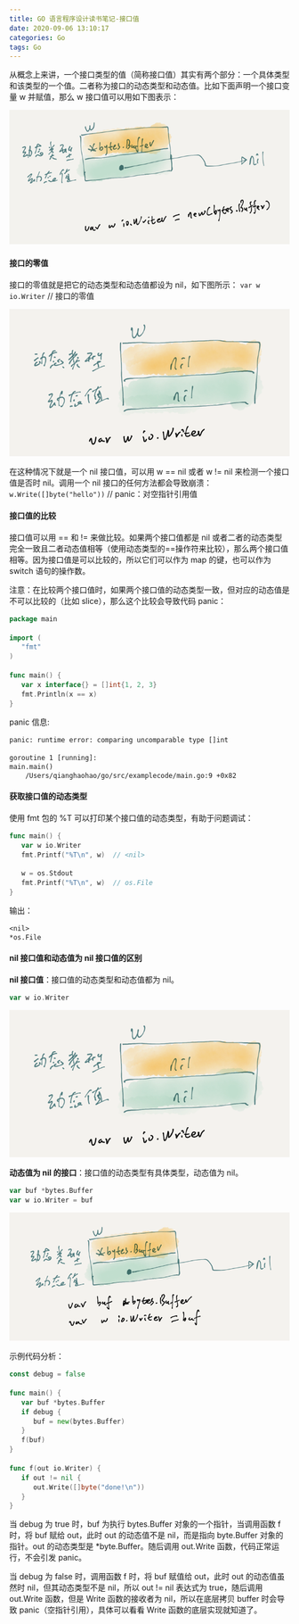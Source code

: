```yaml
---
title: GO 语言程序设计读书笔记-接口值
date: 2020-09-06 13:10:17
categories: Go
tags: Go
---
```


从概念上来讲，一个接口类型的值（简称接口值）其实有两个部分：一个具体类型和该类型的一个值。二者称为接口的动态类型和动态值。比如下面声明一个接口变量 w 并赋值，那么 w 接口值可以用如下图表示：

![Alt text](/images/go-interface-value.png)

#### 接口的零值
接口的零值就是把它的动态类型和动态值都设为 nil，如下图所示：
`var w io.Writer` // 接口的零值

![Alt text](/images/go-nil-interface-value.png)

在这种情况下就是一个 nil 接口值，可以用 w == nil 或者 w != nil 来检测一个接口值是否时 nil。调用一个 nil 接口的任何方法都会导致崩溃：
`w.Write([]byte("hello"))` // panic：对空指针引用值


#### 接口值的比较
接口值可以用 == 和 != 来做比较。如果两个接口值都是 nil 或者二者的动态类型完全一致且二者动态值相等（使用动态类型的==操作符来比较），那么两个接口值相等。因为接口值是可以比较的，所以它们可以作为 map 的键，也可以作为 switch 语句的操作数。

注意：在比较两个接口值时，如果两个接口值的动态类型一致，但对应的动态值是不可以比较的（比如 slice），那么这个比较会导致代码 panic：
```go
package main

import (
   "fmt"
)

func main() {
   var x interface{} = []int{1, 2, 3}
   fmt.Println(x == x)
}
```
panic 信息:
```
panic: runtime error: comparing uncomparable type []int

goroutine 1 [running]:
main.main()
	/Users/qianghaohao/go/src/examplecode/main.go:9 +0x82
```

#### 获取接口值的动态类型
使用 fmt 包的 %T 可以打印某个接口值的动态类型，有助于问题调试：
```go
func main() {
   var w io.Writer
   fmt.Printf("%T\n", w)  // <nil>

   w = os.Stdout
   fmt.Printf("%T\n", w)  // os.File
}
```
输出：
```
<nil>
*os.File
```
#### nil 接口值和动态值为 nil 接口值的区别
**nil 接口值**：接口值的动态类型和动态值都为 nil。
```go
var w io.Writer
```

![Alt text](/images/go-nil-interface-value.png)

**动态值为 nil 的接口**：接口值的动态类型有具体类型，动态值为 nil。
```go
var buf *bytes.Buffer
var w io.Writer = buf
```

![Alt text](/images/go-interface-value-nil.png)

示例代码分析：
```go
const debug = false

func main() {
   var buf *bytes.Buffer
   if debug {
      buf = new(bytes.Buffer)
   }
   f(buf)
}

func f(out io.Writer) {
   if out != nil {
      out.Write([]byte("done!\n"))
   }
}
```
当 debug 为 true 时，buf 为执行 bytes.Buffer 对象的一个指针，当调用函数 f 时，将 buf 赋给 out，此时 out 的动态值不是 nil，而是指向 byte.Buffer 对象的指针。out 的动态类型是 *byte.Buffer。随后调用 out.Write 函数，代码正常运行，不会引发 panic。

当 debug 为 false 时，调用函数 f 时，将 buf 赋值给 out，此时 out 的动态值虽然时 nil，但其动态类型不是 nil，所以 out != nil 表达式为 true，随后调用 out.Write 函数，但是 Write 函数的接收者为 nil，所以在底层拷贝 buffer 时会导致 panic（空指针引用），具体可以看看 Write 函数的底层实现就知道了。
